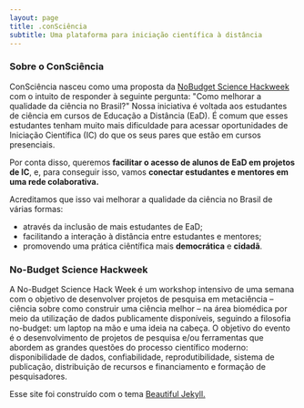 ```yaml
---
layout: page
title: .conSciência
subtitle: Uma plataforma para iniciação científica à distância
---
```


### Sobre o ConSciência
ConSciência nasceu como uma proposta da [NoBudget Science Hackweek](https://eventos.ufrj.br/evento/no-budget-science-hackweek/) com o intuito de responder à seguinte pergunta: "Como melhorar a qualidade da ciência no Brasil?"
Nossa iniciativa é voltada aos estudantes de ciência em cursos de Educação a Distância (EaD). É comum que esses estudantes tenham muito mais dificuldade para acessar oportunidades de Iniciação Científica (IC) do que os seus pares que estão em cursos presenciais.

Por conta disso, queremos **facilitar o acesso de alunos de EaD em projetos de IC**, e, para conseguir isso, vamos **conectar estudantes e mentores em uma rede colaborativa.**

Acreditamos que isso vai melhorar a qualidade da ciência no Brasil de várias formas:
- através da inclusão de mais estudantes de EaD;
- facilitando a interação à distância entre estudantes e mentores;
- promovendo uma prática ciêntífica mais **democrática** e **cidadã**.

### No-Budget Science Hackweek
A No-Budget Science Hack Week é um workshop intensivo de uma semana com o objetivo de desenvolver projetos de pesquisa em metaciência – ciência sobre como construir uma ciência melhor – na área biomédica por meio da utilização de dados publicamente disponíveis, seguindo a filosofia no-budget: um laptop na mão e uma ideia na cabeça.
O objetivo do evento é o desenvolvimento de projetos de pesquisa e/ou ferramentas que abordem as grandes questões do processo científico moderno: disponibilidade de dados, confiabilidade, reprodutibilidade, sistema de publicação, distribuição de recursos e financiamento e formação de pesquisadores.

Esse site foi construído com o tema [Beautiful Jekyll.](https://github.com/daattali/beautiful-jekyll)
